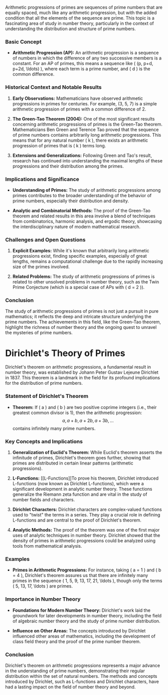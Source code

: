 Arithmetic progressions of primes are sequences of prime numbers that are equally spaced, much like any arithmetic progression, but with the added condition that all the elements of the sequence are prime. This topic is a fascinating area of study in number theory, particularly in the context of understanding the distribution and structure of prime numbers.

### Basic Concept

- **Arithmetic Progression (AP):** An arithmetic progression is a sequence of numbers in which the difference of any two successive members is a constant. For an AP of primes, this means a sequence like \( (p, p+d, p+2d, \ldots) \), where each term is a prime number, and \( d \) is the common difference.

### Historical Context and Notable Results

1. **Early Observations:** Mathematicians have observed arithmetic progressions in primes for centuries. For example, (3, 5, 7) is a simple arithmetic progression of primes with a common difference of 2.

2. **The Green-Tao Theorem (2004):** One of the most significant results concerning arithmetic progressions of primes is the Green-Tao theorem. Mathematicians Ben Green and Terence Tao proved that the sequence of prime numbers contains arbitrarily long arithmetic progressions. This means that for any natural number \( k \), there exists an arithmetic progression of primes that is \( k \) terms long.

3. **Extensions and Generalizations:** Following Green and Tao's result, research has continued into understanding the maximal lengths of these progressions and their distribution among the primes.

### Implications and Significance

- **Understanding of Primes:** The study of arithmetic progressions among primes contributes to the broader understanding of the behavior of prime numbers, especially their distribution and density.

- **Analytic and Combinatorial Methods:** The proof of the Green-Tao theorem and related results in this area involve a blend of techniques from combinatorics, harmonic analysis, and ergodic theory, showcasing the interdisciplinary nature of modern mathematical research.

### Challenges and Open Questions

1. **Explicit Examples:** While it's known that arbitrarily long arithmetic progressions exist, finding specific examples, especially of great lengths, remains a computational challenge due to the rapidly increasing size of the primes involved.

2. **Related Problems:** The study of arithmetic progressions of primes is related to other unsolved problems in number theory, such as the Twin Prime Conjecture (which is a special case of APs with \( d = 2 \)).

### Conclusion

The study of arithmetic progressions of primes is not just a pursuit in pure mathematics; it reflects the deep and intricate structure underlying the prime numbers. The achievements in this field, like the Green-Tao theorem, highlight the richness of number theory and the ongoing quest to unravel the mysteries of prime numbers.

# Dirichlet's Theory of Primes
Dirichlet's theorem on arithmetic progressions, a fundamental result in number theory, was established by Johann Peter Gustav Lejeune Dirichlet in 1837. This theorem is a landmark in the field for its profound implications for the distribution of prime numbers.

### Statement of Dirichlet's Theorem

- **Theorem:** If \( a \) and \( b \) are two positive coprime integers (i.e., their greatest common divisor is 1), then the arithmetic progression:
  $$
  a, a+b, a+2b, a+3b, \ldots
  $$
  contains infinitely many prime numbers.

### Key Concepts and Implications

1. **Generalization of Euclid's Theorem:** While Euclid's theorem asserts the infinitude of primes, Dirichlet's theorem goes further, showing that primes are distributed in certain linear patterns (arithmetic progressions).

2. **L-Functions:** [[L-Functions]]To prove his theorem, Dirichlet introduced L-functions (now known as Dirichlet L-functions), which were a significant development in analytic number theory. These functions generalize the Riemann zeta function and are vital in the study of number fields and characters.

3. **Dirichlet Characters:** Dirichlet characters are complex-valued functions used to "twist" the terms in a series. They play a crucial role in defining L-functions and are central to the proof of Dirichlet's theorem.

4. **Analytic Methods:** The proof of the theorem was one of the first major uses of analytic techniques in number theory. Dirichlet showed that the density of primes in arithmetic progressions could be analyzed using tools from mathematical analysis.

### Examples

- **Primes in Arithmetic Progressions:** For instance, taking \( a = 1 \) and \( b = 4 \), Dirichlet's theorem assures us that there are infinitely many primes in the sequence \( 1, 5, 9, 13, 17, 21, \ldots \), though only the terms \( 5, 13, 17, \ldots \) are primes.

### Importance in Number Theory

- **Foundations for Modern Number Theory:** Dirichlet's work laid the groundwork for later developments in number theory, including the field of algebraic number theory and the study of prime number distribution.

- **Influence on Other Areas:** The concepts introduced by Dirichlet influenced other areas of mathematics, including the development of class field theory and the proof of the prime number theorem.

### Conclusion

Dirichlet's theorem on arithmetic progressions represents a major advance in the understanding of prime numbers, demonstrating their regular distribution within the set of natural numbers. The methods and concepts introduced by Dirichlet, such as L-functions and Dirichlet characters, have had a lasting impact on the field of number theory and beyond.